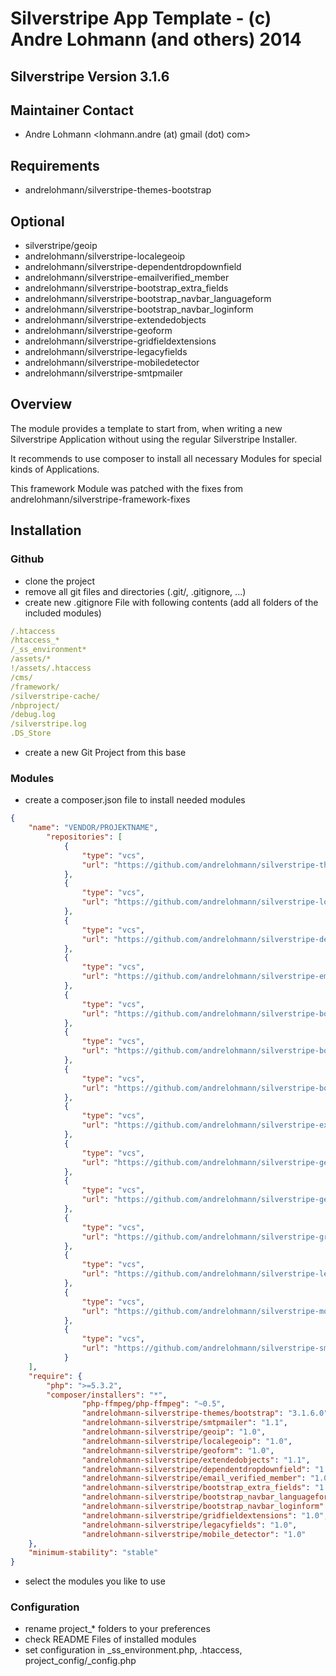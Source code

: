 # Silverstripe App Template - (c) Andre Lohmann (and others) 2014

## Silverstripe Version 3.1.6

## Maintainer Contact 
 * Andre Lohmann
   <lohmann.andre (at) gmail (dot) com>
	
## Requirements
 * andrelohmann/silverstripe-themes-bootstrap

## Optional
 * silverstripe/geoip
 * andrelohmann/silverstripe-localegeoip
 * andrelohmann/silverstripe-dependentdropdownfield
 * andrelohmann/silverstripe-emailverified_member
 * andrelohmann/silverstripe-bootstrap_extra_fields
 * andrelohmann/silverstripe-bootstrap_navbar_languageform
 * andrelohmann/silverstripe-bootstrap_navbar_loginform
 * andrelohmann/silverstripe-extendedobjects
 * andrelohmann/silverstripe-geoform
 * andrelohmann/silverstripe-gridfieldextensions
 * andrelohmann/silverstripe-legacyfields
 * andrelohmann/silverstripe-mobiledetector
 * andrelohmann/silverstripe-smtpmailer
 

## Overview
The module provides a template to start from, when writing a new Silverstripe Application without using the regular Silverstripe Installer.

It recommends to use composer to install all necessary Modules for special kinds of Applications.

This framework Module was patched with the fixes from andrelohmann/silverstripe-framework-fixes

## Installation

### Github

 * clone the project
 * remove all git files and directories (.git/, .gitignore, ...)
 * create new .gitignore File with following contents (add all folders of the included modules)

```yaml
/.htaccess
/htaccess_*
/_ss_environment*
/assets/*
!/assets/.htaccess
/cms/
/framework/
/silverstripe-cache/
/nbproject/
/debug.log
/silverstripe.log
.DS_Store
```

 * create a new Git Project from this base

### Modules
 * create a composer.json file to install needed modules
```json
{
    "name": "VENDOR/PROJEKTNAME",
        "repositories": [
            {
                "type": "vcs",
                "url": "https://github.com/andrelohmann/silverstripe-themes-bootstrap"
            },
            {
                "type": "vcs",
                "url": "https://github.com/andrelohmann/silverstripe-localegeoip"
            },
            {
                "type": "vcs",
                "url": "https://github.com/andrelohmann/silverstripe-dependentdropdownfield"
            },
            {
                "type": "vcs",
                "url": "https://github.com/andrelohmann/silverstripe-email_verified_member"
            },
            {
                "type": "vcs",
                "url": "https://github.com/andrelohmann/silverstripe-bootstrap_extra_fields"
            },
            {
                "type": "vcs",
                "url": "https://github.com/andrelohmann/silverstripe-bootstrap_navbar_languageform"
            },
            {
                "type": "vcs",
                "url": "https://github.com/andrelohmann/silverstripe-bootstrap_navbar_loginform"
            },
            {
                "type": "vcs",
                "url": "https://github.com/andrelohmann/silverstripe-extendedobjects"
            },
            {
                "type": "vcs",
                "url": "https://github.com/andrelohmann/silverstripe-geoform"
            },
            {
                "type": "vcs",
                "url": "https://github.com/andrelohmann/silverstripe-geoip"
            },
            {
                "type": "vcs",
                "url": "https://github.com/andrelohmann/silverstripe-gridfieldextensions"
            },
            {
                "type": "vcs",
                "url": "https://github.com/andrelohmann/silverstripe-legacyfields"
            },
            {
                "type": "vcs",
                "url": "https://github.com/andrelohmann/silverstripe-mobile_detector"
            },
            {
                "type": "vcs",
                "url": "https://github.com/andrelohmann/silverstripe-smtpmailer"
            }
	],
	"require": {
		"php": ">=5.3.2",
		"composer/installers": "*",
                "php-ffmpeg/php-ffmpeg": "~0.5",
                "andrelohmann-silverstripe-themes/bootstrap": "3.1.6.0",
                "andrelohmann-silverstripe/smtpmailer": "1.1",
                "andrelohmann-silverstripe/geoip": "1.0",
                "andrelohmann-silverstripe/localegeoip": "1.0",
                "andrelohmann-silverstripe/geoform": "1.0",
                "andrelohmann-silverstripe/extendedobjects": "1.1",
                "andrelohmann-silverstripe/dependentdropdownfield": "1.0",
                "andrelohmann-silverstripe/email_verified_member": "1.0",
                "andrelohmann-silverstripe/bootstrap_extra_fields": "1.0",
                "andrelohmann-silverstripe/bootstrap_navbar_languageform": "1.0",
                "andrelohmann-silverstripe/bootstrap_navbar_loginform": "1.0",
                "andrelohmann-silverstripe/gridfieldextensions": "1.0",
                "andrelohmann-silverstripe/legacyfields": "1.0",
                "andrelohmann-silverstripe/mobile_detector": "1.0"
	},
	"minimum-stability": "stable"
}
```

 * select the modules you like to use

### Configuration

 * rename project_* folders to your preferences
 * check README Files of installed modules
 * set configuration in _ss_environment.php, .htaccess, project_config/_config.php